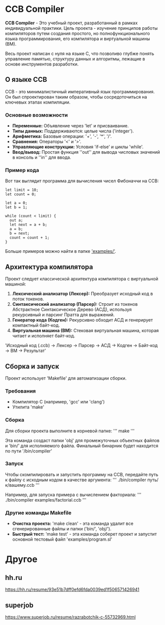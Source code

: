 # CCB Compiler

**CCB Compiler** - Это учебный проект, разработанный в рамках индивидуальной практики. Цель проекта - изучение принципов работы компиляторов путем создания простого, но полнофункционального языка программирования, его компилятора и виртуальной машины (ВМ).

Весь проект написан с нуля на языке C, что позволиво глубже понять управление памятью, структуру данных и алгоритмы, лежащие в основе инструментов разработки.

## О языке CCB

CCB - это минималистичный императивный язык программирования. Он был спроектирован таким образом, чтобы сосредоточиться на ключевых этапах компиляции.

### Основные возможности

* **Переменные:** Объявление через 'let' и присваивание.
* **Типы данных:** Поддерживаются: целые числа ('integer').
* **Арифметика:** Базовые операции: '+', '-', '*', '/'.
* **Сравнения:** Операторы '<' и '>'.
* **Управляющие конструкции:** Условия 'if-else' и циклы 'while'.
* **Ввод/вывод:** Простая функция ''out'' для вывода числовых значений в консоль и ''in'' для ввода.

### Пример кода

Вот так выглядит программа для вычисления чисел Фибоначчи на CCB:
```
let limit = 10;
let count = 0;

let a = 0;
let b = 1;

while (count < limit) {
  out a;
  let next = a + b;
  a = b;
  b = next;
  count = count + 1;
}
```

Больше примеров можно найти в папке ['examples/'](./examples/).

## Архитектура компилятора

Проект следует классической архитектура компилятора с виртуальной машиной:

1. **Лексический анализатор (Лексер):** Преобразует исходный код в поток токенов.
2. **Синтаксический анализатор (Парсер):** Строит из токенов Абстрактное Синтаксическое Дерево (АСД), используя рекурсивный и парсинг Пратта для выражений.
3. **Генератор кода (Кодген):** Рекурсивно обходит АСД и генерирует компактный байт-код.
4. **Виртуальная машина (ВМ):** Стековая виртуальная машина, которая читает и исполняет байт-код.

'Исходный код (.ccb) -> Лексер -> Парсер -> АСД -> Кодген -> Байт-код -> ВМ -> Результат'

## Сборка и запуск

Проект использует 'Makefile' для автоматизации сборки.

### Требования

* Компилятор C (например, 'gcc' или 'clang')
* Утилита 'make'

### Сборка

Для сборки проекта выполните в корневой папке:
'''
make
'''

Эта команда создаст папки 'obj' для промежуточных объектных файлов и 'bin/' для исполняемого файла. Финальный бинарник будет находится по пути '/bin/compiler'

### Запуск

Чтобы скомпилировать и запустить программу на CCB, передайте путь к файлу с исходным кодом в качестве аргумента:
'''
./bin/compiler путь/к/вашему.ccb
'''

Например, для запуска примера с вычислением факториала:
'''
./bin/compiler examples/factorial.ccb
'''

### Другие команды Makefile

* **Очистка проекта:** 'make clean' - эта команда удалит все сгенерированные файлы и папки ('bin/', 'obj/').
* **Быстрый тест:** 'make test' - эта команда соберет проект и запустит основной тестовый файл 'examples/program.sl'

# Другое
## hh.ru
https://hh.ru/resume/93e51b7dff0efd6fda0039ed1f506571426941

## superjob
https://www.superjob.ru/resume/razrabotchik-c-55732969.html
